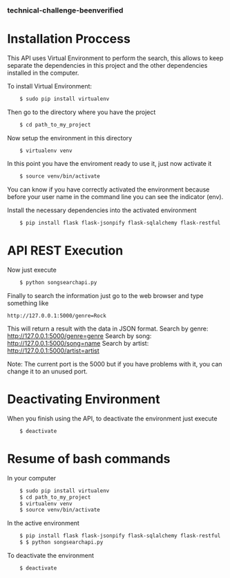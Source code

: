 ### technical-challenge-beenverified

# Installation Proccess
This API uses Virtual Environment to perform the search, this allows to keep separate the dependencies in this project and the other
dependencies installed in the computer.

To install Virtual Environment:
```bash
    $ sudo pip install virtualenv
```

Then go to the directory where you have the project
```bash
	$ cd path_to_my_project
```

Now setup the environment in this directory
```bash
	$ virtualenv venv
```

In this point you have the enviroment ready to use it, just now activate it
```bash
	$ source venv/bin/activate
```

You can know if you have correctly activated the environment because before your user name in the command line you can see the indicator (env).

Install the necessary dependencies into the activated environment
```bash
	$ pip install flask flask-jsonpify flask-sqlalchemy flask-restful
```

# API REST Execution

Now just execute
```bash
	$ python songsearchapi.py
```

Finally to search the information just go to the web browser and type something like

	http://127.0.0.1:5000/genre=Rock

This will return a result with the data in JSON format.
Search by genre:  http://127.0.0.1:5000/genre=genre
Search by song:   http://127.0.0.1:5000/song=name
Search by artist: http://127.0.0.1:5000/artist=artist

Note: The current port is the 5000 but if you have problems with it, you can change it to an unused port.

# Deactivating Environment
When you finish using the API, to deactivate the environment just execute
```bash
	$ deactivate
```

# Resume of bash commands
In your computer
```bash
    $ sudo pip install virtualenv
    $ cd path_to_my_project
    $ virtualenv venv
    $ source venv/bin/activate
```
In the active environment
```bash
    $ pip install flask flask-jsonpify flask-sqlalchemy flask-restful
    $ $ python songsearchapi.py
```
To deactivate the environment
```bash
    $ deactivate
```